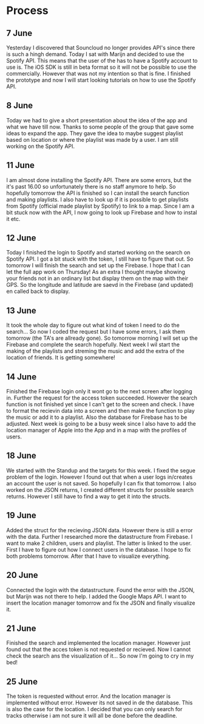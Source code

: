 # Process 

## 7 June

Yesterday I discovered that Souncloud no longer provides API's since there is such a hingh demand. Today I sat with Marijn and decided 
to use the Spotify API. This means that the user of the has to have a Spotify account to use is. The iOS SDK is still in beta format so 
it will not be possible to use the commercially. However that was not my intention so that is fine. I finished the prototype and now I
will start looking tutorials on how to use the Spotify API.

## 8 June

Today we had to give a short presentation about the idea of the app and what we have till now. Thanks to some people of the group 
that gave some ideas to expand the app. They gave the idea to maybe suggest playlist based on location or where the playlist was
made by a user. I am still working on the Spotify API.

## 11 June

I am almost done installing the Spotify API. There are some errors, but the it's past 16.00 so unfortunately there is no staff anymore 
to help. So hopefully tomorrow the API is finished so I can install the search function and making playlists. I also have to look up
if it is possible to get playlists from Spotify (official made playlist by Spotify) to link to a map. Since I am a bit stuck now with the API, I now going to look up Firebase and how to instal it etc.

## 12 June

Today I finished the login to Spotify and started working on the search on Spotify API. I got a bit stuck with the token, I still have to
figure that out. So tomorrow I will finish the search and set up the Firebase. I hope that I can let the full app work on Thursday! As an
extra I thought maybe showing your friends not in an ordinary list but display them on the map with their GPS. So the longitude and
latitude are saevd in the Firebase (and updated) en called back to display.

## 13 June

It took the whole day to figure out what kind of token I need to do the search... So now I coded the request but I have some errors, I 
ask them tomorrow (the TA's are allready gone). So tomorrow morning I will set up the Firebase and complete the search hopefully. Next
week I wil start the making of the playlists and streming the music and add the extra of the location of friends. It is getting somewhere!


## 14 June

Finished the Firebase login only it wont go to the next screen after logging in. Further the request for the access token succeeded.
However the search function is not finished yet since I can't get to the screen and check. I have to format the recievin data into a 
screen and then make the function to play the music or add it to a playlist. Also the database for Firebase has to be adjusted. Next week
is going to be a busy week since I also have to add the location manager of Apple into the App and in a map with the profiles of users.

## 18 June

We started with the Standup and the targets for this week. I fixed the segue problem of the login. However I found out that when a user 
logs in/creates an account the user is not saved. So hopefully I can fix that tomorrow. I also worked on the JSON returns, I created 
different structs for possible search returns. However I still have to find a way to get it into the structs. 

## 19 June

Added the struct for the recieving JSON data. However there is still a error with the data. Further I researched more the datastructure 
from Firebase. I want to make 2 children, users and playlist. The latter is linked to the user. First I have to figure out how I connect
users in the database. I hope to fix both problems tomorrow. After that I have to visualize everything.

## 20 June
Connected the login with the datastructure. Found the error with the JSON, but Marijn was not there to help. I added the Google Maps
API. I want to insert the location manager tomorrow and fix the JSON and finally visualize it.

## 21 June

Finished the search and implemented the location manager. However just found out that the acces token is not requested or recieved. Now I
cannot check the search ans the visualization of it... So now I'm going to cry in my bed!

## 25 June

The token is requested without error. And the location manager is implemented without error. However its not saved in de the database. 
This is also the case for the location. I decided that you can only search for tracks otherwise i am not sure it will all be done before
the deadline.













